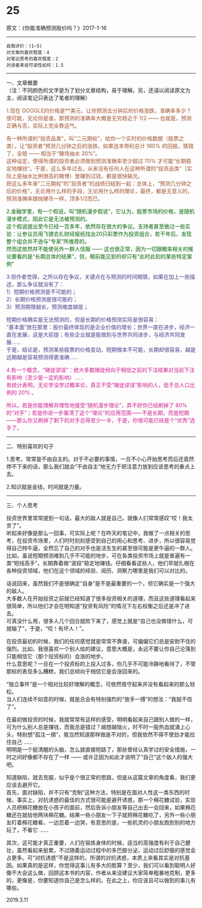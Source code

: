 # 25  

原文：《你能准确预测股价吗？》2017-1-16  

<hr>  

```  
自我评价：(1~5)  
对文章的喜欢程度：4  
对笔记思考的喜欢程度：2  
对读者来说可读性如何：1.5  
```  

<hr>  

一、文章概要  
（注：不同颜色的文字是为了划分文章结构，易于理解。另，还请以阅读原文为主，阅读笔记只表达了笔者的理解）  

<font color=#A0522D>1.现在 GOOGLE的价格是**美元，让你预测五分钟后的价格涨跌，准确率多少？很可能，无论你是谁，那预测的准确率大概是无穷趋近于 1/2 —— 也就是，预测正确与否，实际上完全靠运气。  

有一种所谓的“投资品类”，叫“二元期权”，给你一个实时的价格数据（股票之类），让“投资者”预测几分钟之后的涨跌，如果连本带利总计 180% 的回报，猜错了，全赔 —— 相当于“赌场抽水 20%”。  
这种设定，使得所谓的投资者必须做到预测准确率至少超过 70% 才可能“长期稳定地赚钱”。于是，这么多年过去，从来没有任何人在这种所谓的“投资品类”（实际上是抽水比例很高的赌博）里赚到过钱，都是很快输光。  
把这么多年来“二元期权”的“投资者”的战绩归结到一起：总体上，“预测几分钟之后的价格”，无论用什么样的手段，无论用什么样的理论，最终，都是无意义的，预测准确率跟抛硬币一样，顶多1/2而已。 </font>  

<font color=#006400>2.金融学里，有一个假说，叫“随机漫步假说”，它认为，股票市场的价格，是随机漫步模式，因此它是无法被预测的。  
这个假说提出至今已经一百多年，依然存在很大的争议。支持者甚至做过一些实验：让参议员用飞镖去扎财经报纸找出20只彩票作为投资组合，若干年后，发现整个组合并不逊与“专家”所推荐的。  
然而这依然并不能使另外一群人信服 —— 这也很正常，因为一切跟概率相关的推论要看的是“长期总体的结果”，但，眼前能见到的却只有“此时此刻的某些特定案例” </font>  

<font color=#483D8B>3.但作者觉得，之所以存在争议，关键点在与预测的时间期限，如果在加上一些描述，那么争议就没有了：  
1）短期价格预测是不可能的；  
2）长期价格预测是很可能的；  
3）预测期限越长，预测难度越低；  

短期价格确实是无法预测的，但是长期的价格预测实际是很容易：  
“基本面”放在那里：股价最终体现的是企业价值的增长；世界一直在进步，经济一直在发展，这是大前提；有些企业就是能做到与世界共同进步，与经济共同发展……  
于是，结论是，预测某些股票的价格变动，短期根本不可能，长期却很容易，越是远期越是容易预测得更准确…… </font>  

<font color=#D02090>4.有一个概念，“赌徒谬误”：绝大多数赌徒倾向于相信之前的下注结果对当前下注有影响（至少是一定的影响）……  
有统计表明，无论学没学过概率论，真正不受“赌徒谬误”影响的人，低于总人口比例的 20% 。  

所以，若是你能理解并理性地接受“随机漫步理论”，弄不好你已经刷掉了 80% 的“对手”；若是你进一步厘清了这个“理论”的应用范围——不是长期，而是短期——那么你又刷掉了剩下的对手总得至少一半，于是，你很可能已经是个“优秀”选手了。 </font>  

<hr>  

二、特别喜欢的句子  

1.思考，常常是不由自主的。对于不必要的事情，一旦不小心开始思考而后还竟然停不下来的话，那么我们就会“不由自主”地无力于把注意力放到应该思考的重点上去。  

2.知识就是金钱，时间就是力量。  

<hr>  

三、个人思考  

投资世界里常常提到一句话，最大的敌人就是自己。就像人们常常感叹“哎！我太贪了”。  
听起来好像是那么一回事，可实际上呢？在昨天的笔记中，我做了一点相关的思考，在投资市场里，人们时时刻刻感受到自己的用心和思考、进步，所以很容易觉得自己特牛逼，全然忘了自己的对手也是活生生的甚至很可能是更牛逼的一群人。  
比如，虽说短期预测难到几乎不可能的地步，可在各类投资市场上就是普遍有一类“短线高手”，长期靠着做“波段”稳定地赚钱。仔细看看这些人，他们早就扎根在各种投资领域，他们在这个领域的经验、阅历、洞察力哪里是我们可以对比的。  

话说回来，虽然我们不是很确定“自身”是不是最重要的一个，但它确实是一个强大的敌人。  
大多数人在开始投资之前就已经知道了很多投资相关的道理，而且这些道理看起来很简单，所以他们才会在明知道“投资有风险”的情况下左右权衡之后还是冲了进去。  
可真没什么用，很多人几个回合就败下来了，感觉上就是“自己也没做错什么，可就输了”，于是，“哎！有坏人！”。  

在投资最初的时候，我们的任何感觉就是常常不靠谱，可偏偏它们总是安耐不住的强烈。比如，我很喜欢一个别人给的建议，意思大概是，永远不要让你自己沦落到只能相信它（那个投资标的）会涨的地步。  
什么意思呢？一旦在一个投资标的上投入过多，你几乎不可能冷静地看待了，不管那标的表现多么糟糕，我们总倾向于相信它是会涨回来的。  

“独立事件”是一个相对比较好理解的概念，可依然恪守起来并没有看起来的那么轻松。  
当人们连续不如意的时候，就是总会有特别强烈的“放手一搏”的想法：“我就不信了”。  

在最初做投资的时候，我就常常有这样的感受，明明看起来自己跟别人做的一样，可为什么别人总是赚钱，而我总是错过？越想越恼火，时不时一股热血就涌上心头，特别想“孤注一掷”，我当然知道那样做是不对的，但我依然不得不使劲才能拉住自己 ……  
明明是一个挺清醒的头脑，怎么就直接短路了，那些曾经认真学过的安全措施，一时之间好像都不存在了一样 —— 或许正因为如此才说明了“自己”这个敌人的强大吧。  

知道缺陷，就去克服，似乎是个很正常的思路，但是从这篇文章的角度看，我们更应该去避开它。  
首先，面对缺陷，并不只有“克制”这种方法，特别是在面对人性这一类东西的时候，事实上，对抗诱惑的最佳的方式很可能是避开诱惑，那一个棉花糖试验，实验人员把棉花糖放在小孩子的面前，然后告诉小朋友等自己出去一会回来，如果棉花糖还在就给他两块棉花糖。结果一些小朋友一下子就把棉花糖吃了，另外一些小朋友盯着棉花糖看，一边忍着一边哭，有意思的是，一些机灵的小朋友跑到别的地方玩了，不看它 ……  

其次，这可能才真正重要，人们在锻炼身体的时候，适当的高强度有利于自己健壮，虽然看起来挺累，不过随着运动过程中的多巴胺分泌，运动过后舒服的感觉会占更多。可“对抗诱惑”不是这样的，所谓的对抗诱惑，本质上来看其实是对抗基因。如果真的是这样，你觉得这事儿有多大的胜算？至少，我们可以看到聪明人好像不大会这么做，回顾这本书的内容，作者从来没建议大家简单粗暴地克制，更多的，更像是，你要知道你自己是怎么样的，在此之上，你应该且可以做到的事儿有哪些。  

2019.3.11  
